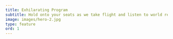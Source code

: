 ```yaml
---
title: Exhilarating Program 
subtitle: Hold onto your seats as we take flight and listen to world renowned speakers. We have knowledge based in-depth analysis, shared journeys, panel sessions and Q&A to leave all of our attendees ready to fly.
image: images/hero-2.jpg
type: feature
ord: 1
---
```

